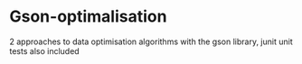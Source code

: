 # Gson-optimalisation
2 approaches to data optimisation algorithms with the gson library, junit unit tests also included
